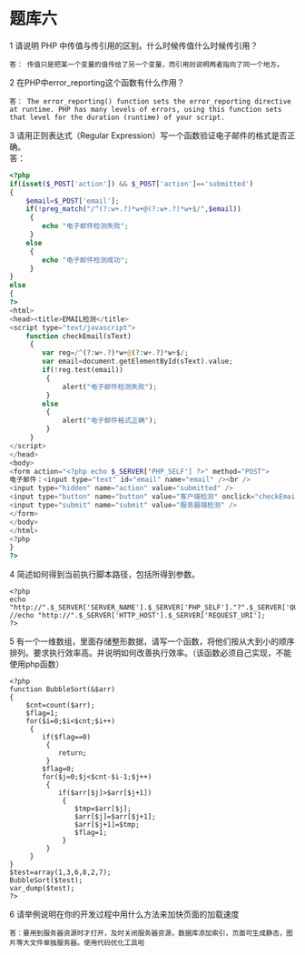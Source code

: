 # 题库六

1 请说明 PHP 中传值与传引用的区别。什么时候传值什么时候传引用？

    答： 传值只是把某一个变量的值传给了另一个变量，而引用则说明两者指向了同一个地方。 
    

2 在PHP中error_reporting这个函数有什么作用？

    答： The error_reporting() function sets the error_reporting directive at runtime. PHP has many levels of errors, using this function sets that level for the duration (runtime) of your script. 
    

3 请用正则表达式（Regular Expression）写一个函数验证电子邮件的格式是否正确。  
答：

```php
<?php
if(isset($_POST['action']) && $_POST['action']=='submitted')
{
    $email=$_POST['email'];
    if(!preg_match("/^(?:w+.?)*w+@(?:w+.?)*w+$/",$email))
     {
        echo "电子邮件检测失败";
     }
    else 
     {
        echo "电子邮件检测成功";
     }
}
else
{ 
?>
<html>
<head><title>EMAIL检测</title>
<script type="text/javascript">
    function checkEmail(sText)
     {
        var reg=/^(?:w+.?)*w+@(?:w+.?)*w+$/;
        var email=document.getElementById(sText).value;
        if(!reg.test(email)) 
         {
             alert("电子邮件检测失败");
         }
        else
         {
             alert("电子邮件格式正确");
         }
     }
</script>
</head>
<body>
<form action="<?php echo $_SERVER['PHP_SELF'] ?>" method="POST">
电子邮件：<input type="text" id="email" name="email" /><br />
<input type="hidden" name="action" value="submitted" />
<input type="button" name="button" value="客户端检测" onclick="checkEmail('email')" />
<input type="submit" name="submit" value="服务器端检测" />
</form>
</body>
</html>
<?php
}
?>

```

4 简述如何得到当前执行脚本路径，包括所得到参数。

    <?php
    echo "http://".$_SERVER['SERVER_NAME'].$_SERVER['PHP_SELF']."?".$_SERVER['QUERY_STRING'];
    //echo "http://".$_SERVER['HTTP_HOST'].$_SERVER['REQUEST_URI'];
    ?>
    

5 有一个一维数组，里面存储整形数据，请写一个函数，将他们按从大到小的顺序排列。要求执行效率高。并说明如何改善执行效率。（该函数必须自己实现，不能使用php函数）

    <?php
    function BubbleSort(&$arr)
    {
        $cnt=count($arr);
        $flag=1;
        for($i=0;$i<$cnt;$i++)
         {
            if($flag==0)
             {
                return;
             }
            $flag=0;
            for($j=0;$j<$cnt-$i-1;$j++)
             {
                if($arr[$j]>$arr[$j+1])
                 {
                    $tmp=$arr[$j];
                    $arr[$j]=$arr[$j+1];
                    $arr[$j+1]=$tmp;
                    $flag=1;
                 }
             }
         }
    }
    $test=array(1,3,6,8,2,7);
    BubbleSort($test);
    var_dump($test);
    ?>
    

6 请举例说明在你的开发过程中用什么方法来加快页面的加载速度

    答：要用到服务器资源时才打开，及时关闭服务器资源，数据库添加索引，页面可生成静态，图片等大文件单独服务器。使用代码优化工具啦

